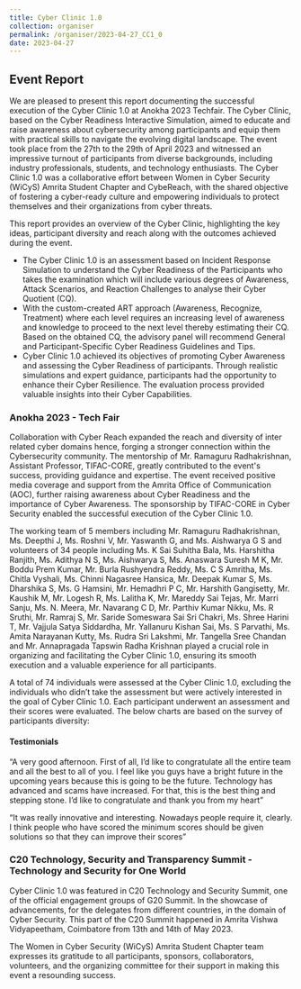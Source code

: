 ```yaml
---
title: Cyber Clinic 1.0
collection: organiser
permalink: /organiser/2023-04-27_CC1_0
date: 2023-04-27
---
```


Event Report
-------------
<p>
We are pleased to present this report documenting the successful execution of the Cyber Clinic 1.0 at Anokha 2023 Techfair. The Cyber Clinic, based on the Cyber 
Readiness Interactive Simulation, aimed to educate and raise awareness about cybersecurity among participants and equip them with practical skills to navigate the 
evolving digital landscape. The event took place from the 27th to the 29th of April 2023 and witnessed an impressive turnout of participants from diverse backgrounds, 
including industry professionals, students, and technology enthusiasts. The Cyber Clinic 1.0 was a collaborative effort between Women in Cyber Security (WiCyS) Amrita 
Student Chapter and CybeReach, with the shared objective of fostering a cyber-ready culture and empowering individuals to protect themselves and their organizations 
from cyber threats. 

This report provides an overview of the Cyber Clinic, highlighting the key ideas, participant diversity and reach along with the outcomes achieved during the event.
- The Cyber Clinic 1.0 is an assessment based on Incident Response Simulation to understand the Cyber Readiness of the Participants who takes the examination which 
  will include various degrees of Awareness, Attack Scenarios, and Reaction Challenges to analyse their Cyber Quotient (CQ).  
- With the custom-created ART approach (Awareness, Recognize, Treatment) where each level requires an increasing level of awareness and knowledge to proceed to the next 
level thereby estimating their CQ. Based on the obtained CQ, the advisory panel will recommend General and Participant-Specific Cyber Readiness Guidelines and Tips. 
- Cyber Clinic 1.0 achieved its objectives of promoting Cyber Awareness and assessing the Cyber Readiness of participants. Through realistic simulations and expert 
guidance, participants had the opportunity to enhance their Cyber Resilience. The evaluation process provided valuable insights into their Cyber Capabilities. 

### Anokha 2023 - Tech Fair
  
Collaboration with Cyber Reach expanded the reach and diversity of inter related cyber domains hence, forging a stronger connection within the Cybersecurity community. 
The mentorship of Mr. Ramaguru Radhakrishnan, Assistant Professor, TIFAC-CORE, greatly contributed to the event's success, providing guidance and expertise. 
The event received positive media coverage and support from the Amrita Office of Communication (AOC), further raising awareness about Cyber Readiness and the 
importance of Cyber Awareness. The sponsorship by TIFAC-CORE in Cyber Security enabled the successful execution of the Cyber Clinic 1.0. 

The working team of 5 members including Mr. Ramaguru Radhakrishnan, Ms. Deepthi J, Ms. Roshni V, Mr. Yaswanth G, and Ms. Aishwarya G S and volunteers of 34 people 
including Ms. K Sai Suhitha Bala, Ms. Harshitha Ranjith, Ms. Adithya N S, Ms. Aishwarya S, Ms. Anaswara Suresh M K, Mr. Boddu Prem Kumar, Mr. Burla Rushyendra Reddy, 
Ms. C S Amritha, Ms. Chitla Vyshali, Ms. Chinni Nagasree Hansica, Mr. Deepak Kumar S, Ms. Dharshika S, Ms. G Hamsini, Mr. Hemadhri P C, Mr. Harshith Gangisetty, 
Mr. Kaushik M, Mr. Logesh R, Ms. Lalitha K, Mr. Mareddy Sai Tejas, Mr. Marri Sanju, Ms. N. Meera, Mr.  Navarang C D, Mr. Parthiv Kumar Nikku, Ms. R Sruthi, 
Mr. Ramraj S, Mr. Saride Someswara Sai Sri Chakri, Ms. Shree Harini T, Mr. Vajjula Satya Siddardha, Mr. Yallanuru Kishan Sai, Ms. S Parvathi, Ms. Amita Narayanan Kutty,
Ms. Rudra Sri Lakshmi, Mr. Tangella Sree Chandan and Mr. Annapragada Tapswin Radha Krishnan played a crucial role in organizing and facilitating the Cyber Clinic 1.0,
ensuring its smooth execution and a valuable experience for all participants. 

A total of 74 individuals were assessed at the Cyber Clinic 1.0, excluding the individuals who didn’t take the assessment but were actively interested in the goal of Cyber Clinic 1.0. Each participant underwent an assessment and their scores were evaluated. The below charts are based on the survey of participants diversity: 

#### Testimonials
  
“A very good afternoon. First of all, I’d like to congratulate all the entire team and all the best to all of you. I feel like you guys have a bright future in the upcoming years because this is going to be the future. Technology has advanced and scams have increased. For that, this is the best thing and stepping stone. I’d like to congratulate and thank you from my heart” 

“It was really innovative and interesting. Nowadays people require it, clearly. I think people   who have scored the minimum scores should be given solutions so that they can improve their scores” 

### C20 Technology, Security and Transparency Summit - Technology and Security for One World
 
Cyber Clinic 1.0 was featured in C20 Technology and Security Summit, one of the official engagement groups of G20 Summit. In the showcase of advancements, for the 
delegates from different countries, in the domain of Cyber Security. This part of the C20 Summit happened in Amrita Vishwa Vidyapeetham, Coimbatore from 13th and 14th 
of May 2023. 

The Women in Cyber Security (WiCyS) Amrita Student Chapter team expresses its gratitude to all participants, sponsors, collaborators, volunteers, and the organizing 
committee for their support in making this event a resounding success. 
</p>

  

 

 
